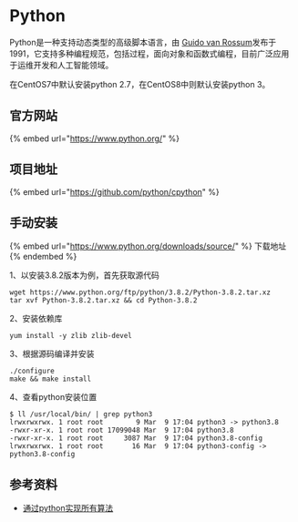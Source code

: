 # Python

Python是一种支持动态类型的高级脚本语言，由 [Guido van Rossum](https://en.wikipedia.org/wiki/Guido\_van\_Rossum)发布于1991，它支持多种编程规范，包括过程，面向对象和函数式编程，目前广泛应用于运维开发和人工智能领域。‌

在CentOS7中默认安装python 2.7，在CentOS8中则默认安装python 3。‌

## 官方网站

{% embed url="https://www.python.org/" %}

## 项目地址

{% embed url="https://github.com/python/cpython" %}

## 手动安装

{% embed url="https://www.python.org/downloads/source/" %}
下载地址
{% endembed %}

1、以安装3.8.2版本为例，首先获取源代码

```
wget https://www.python.org/ftp/python/3.8.2/Python-3.8.2.tar.xz
tar xvf Python-3.8.2.tar.xz && cd Python-3.8.2
```

2、安装依赖库

```
yum install -y zlib zlib-devel
```

3、根据源码编译并安装

```
./configure
make && make install
```

4、查看python安装位置

```
$ ll /usr/local/bin/ | grep python3
lrwxrwxrwx. 1 root root        9 Mar  9 17:04 python3 -> python3.8
-rwxr-xr-x. 1 root root 17099048 Mar  9 17:04 python3.8
-rwxr-xr-x. 1 root root     3087 Mar  9 17:04 python3.8-config
lrwxrwxrwx. 1 root root       16 Mar  9 17:04 python3-config -> python3.8-config
```

## 参考资料

* [通过python实现所有算法](https://github.com/TheAlgorithms/Python)
